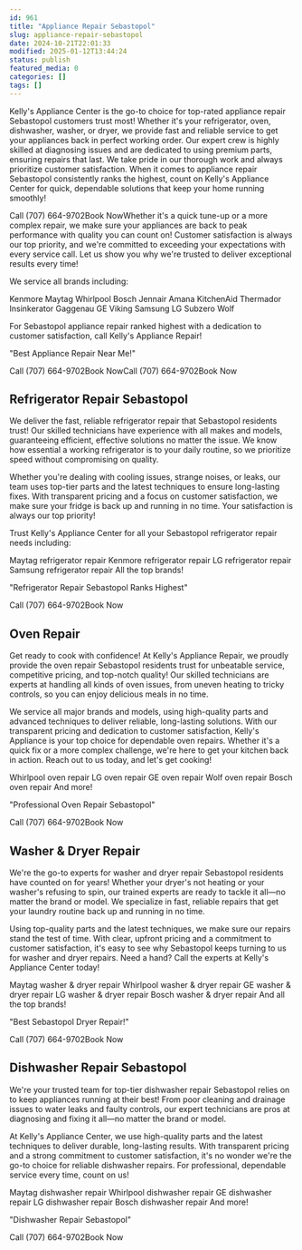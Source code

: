 ```yaml
---
id: 961
title: "Appliance Repair Sebastopol"
slug: appliance-repair-sebastopol
date: 2024-10-21T22:01:33
modified: 2025-01-12T13:44:24
status: publish
featured_media: 0
categories: []
tags: []
---
```


Kelly's Appliance Center is the go-to choice for top-rated appliance repair Sebastopol customers trust most! Whether it's your refrigerator, oven, dishwasher, washer, or dryer, we provide fast and reliable service to get your appliances back in perfect working order. Our expert crew is highly skilled at diagnosing issues and are dedicated to using premium parts, ensuring repairs that last. We take pride in our thorough work and always prioritize customer satisfaction. When it comes to appliance repair Sebastopol consistently ranks the highest, count on Kelly's Appliance Center for quick, dependable solutions that keep your home running smoothly!


Call (707) 664-9702Book NowWhether it's a quick tune-up or a more complex repair, we make sure your appliances are back to peak performance with quality you can count on! Customer satisfaction is always our top priority, and we're committed to exceeding your expectations with every service call. Let us show you why we're trusted to deliver exceptional results every time!


We service all brands including:



Kenmore
Maytag
Whirlpool
Bosch
Jennair
Amana
KitchenAid
Thermador
Insinkerator
Gaggenau
GE
Viking
Samsung
LG
Subzero
Wolf

For Sebastopol appliance repair ranked highest with a dedication to customer satisfaction, call Kelly's Appliance Repair!


"Best Appliance Repair Near Me!"


Call (707) 664-9702Book NowCall (707) 664-9702Book Now
## Refrigerator Repair Sebastopol

We deliver the fast, reliable refrigerator repair that Sebastopol residents trust! Our skilled technicians have experience with all makes and models, guaranteeing efficient, effective solutions no matter the issue. We know how essential a working refrigerator is to your daily routine, so we prioritize speed without compromising on quality.


Whether you're dealing with cooling issues, strange noises, or leaks, our team uses top-tier parts and the latest techniques to ensure long-lasting fixes. With transparent pricing and a focus on customer satisfaction, we make sure your fridge is back up and running in no time. Your satisfaction is always our top priority!


Trust Kelly's Appliance Center for all your Sebastopol refrigerator repair needs including:



Maytag refrigerator repair
Kenmore refrigerator repair
LG refrigerator repair
Samsung refrigerator repair
All the top brands!

"Refrigerator Repair Sebastopol Ranks Highest"


Call (707) 664-9702Book Now
## Oven Repair

Get ready to cook with confidence! At Kelly's Appliance Repair, we proudly provide the oven repair Sebastopol residents trust for unbeatable service, competitive pricing, and top-notch quality! Our skilled technicians are experts at handling all kinds of oven issues, from uneven heating to tricky controls, so you can enjoy delicious meals in no time.


We service all major brands and models, using high-quality parts and advanced techniques to deliver reliable, long-lasting solutions. With our transparent pricing and dedication to customer satisfaction, Kelly's Appliance is your top choice for dependable oven repairs. Whether it's a quick fix or a more complex challenge, we're here to get your kitchen back in action. Reach out to us today, and let's get cooking!



Whirlpool oven repair
LG oven repair
GE oven repair
Wolf oven repair
Bosch oven repair
And more!

"Professional Oven Repair Sebastopol"


Call (707) 664-9702Book Now
## Washer & Dryer Repair

We're the go-to experts for washer and dryer repair Sebastopol residents have counted on for years! Whether your dryer's not heating or your washer's refusing to spin, our trained experts are ready to tackle it all—no matter the brand or model. We specialize in fast, reliable repairs that get your laundry routine back up and running in no time.


Using top-quality parts and the latest techniques, we make sure our repairs stand the test of time. With clear, upfront pricing and a commitment to customer satisfaction, it's easy to see why Sebastopol keeps turning to us for washer and dryer repairs. Need a hand? Call the experts at Kelly's Appliance Center today!



Maytag washer & dryer repair
Whirlpool washer & dryer repair
GE washer & dryer repair
LG washer & dryer repair
Bosch washer & dryer repair
And all the top brands!

"Best Sebastopol Dryer Repair!"


Call (707) 664-9702Book Now
## Dishwasher Repair Sebastopol

We're your trusted team for top-tier dishwasher repair Sebastopol relies on to keep appliances running at their best! From poor cleaning and drainage issues to water leaks and faulty controls, our expert technicians are pros at diagnosing and fixing it all—no matter the brand or model.


At Kelly's Appliance Center, we use high-quality parts and the latest techniques to deliver durable, long-lasting results. With transparent pricing and a strong commitment to customer satisfaction, it's no wonder we're the go-to choice for reliable dishwasher repairs. For professional, dependable service every time, count on us!



Maytag dishwasher repair
Whirlpool dishwasher repair
GE dishwasher repair
LG dishwasher repair
Bosch dishwasher repair
And more!

"Dishwasher Repair Sebastopol"


Call (707) 664-9702Book Now